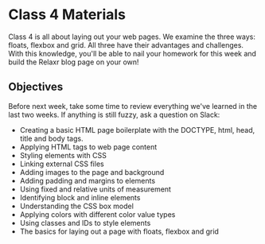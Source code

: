 
# Class 4 Materials

Class 4 is all about laying out your web pages.  We examine the three ways: floats, flexbox and grid.  All three have their advantages and challenges.  With this knowledge, you'll be able to nail your homework for this week and build the Relaxr blog page on your own!

## Objectives

Before next week, take some time to review everything we've learned in the last two weeks.  If anything is still fuzzy, ask a question on Slack:

<ul>
  <li>Creating a basic HTML page boilerplate with the DOCTYPE, html, head, title and body tags.</li>
  <li>Applying HTML tags to web page content</li>
  <li>Styling elements with CSS</li>
  <li>Linking external CSS files</li>
  <li>Adding images to the page and background</li>
  <li>Adding padding and margins to elements</li>
  <li>Using fixed and relative units of measurement</li>
  <li>Identifying block and inline elements</li>
  <li>Understanding the CSS box model</li>
  <li>Applying colors with different color value types</li>
  <li>Using classes and IDs to style elements</li>
  <li>The basics for laying out a page with floats, flexbox and grid</li>
</ul>
